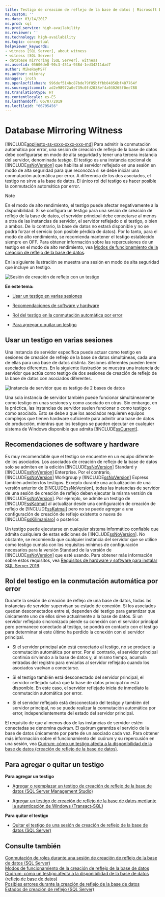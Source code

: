 ```yaml
---
title: Testigo de creación de reflejo de la base de datos | Microsoft Docs
ms.custom: ''
ms.date: 03/14/2017
ms.prod: sql
ms.prod_service: high-availability
ms.reviewer: ''
ms.technology: high-availability
ms.topic: conceptual
helpviewer_keywords:
- witness [SQL Server], about witness
- witness [SQL Server]
- database mirroring [SQL Server], witness
ms.assetid: 05606de8-90c3-451a-938d-1ed34211dad7
author: MikeRayMSFT
ms.author: mikeray
manager: jroth
ms.openlocfilehash: 996def514bc87bde79f85bffbb04056bf487764f
ms.sourcegitcommit: ad2e98972a0e739c0fd2038ef4a030265f0ee788
ms.translationtype: HT
ms.contentlocale: es-ES
ms.lasthandoff: 06/07/2019
ms.locfileid: "66795456"
---
```

# <a name="database-mirroring-witness"></a>Database Mirroring Witness
[!INCLUDE[appliesto-ss-xxxx-xxxx-xxx-md](../../includes/appliesto-ss-xxxx-xxxx-xxx-md.md)]
  Para admitir la conmutación automática por error, una sesión de creación de reflejo de la base de datos debe configurarse en modo de alta seguridad y tener una tercera instancia del servidor, denominada *testigo*. El testigo es una instancia opcional de [!INCLUDE[ssNoVersion](../../includes/ssnoversion-md.md)] que habilita al servidor reflejado en una sesión en modo de alta seguridad para que reconozca si se debe iniciar una conmutación automática por error. A diferencia de los dos asociados, el testigo no sirve a la base de datos. El único rol del testigo es hacer posible la conmutación automática por error.  
  
> [!NOTE]  
>  En el modo de alto rendimiento, el testigo puede afectar negativamente a la disponibilidad. Si se configura un testigo para una sesión de creación de reflejo de la base de datos, el servidor principal debe conectarse al menos a otra de las instancias de servidor, el servidor reflejado o el testigo, o bien a ambos. De lo contrario, la base de datos no estará disponible y no se podrá forzar el servicio (con posible pérdida de datos). Por lo tanto, para el modo de alto rendimiento, se recomienda mantener el testigo establecido siempre en OFF. Para obtener información sobre las repercusiones de un testigo en el modo de alto rendimiento, vea [Modos de funcionamiento de la creación de reflejo de la base de datos](../../database-engine/database-mirroring/database-mirroring-operating-modes.md).  
  
 En la siguiente ilustración se muestra una sesión en modo de alta seguridad que incluye un testigo.  
  
 ![Sesión de creación de reflejo con un testigo](../../database-engine/database-mirroring/media/dbm-3-way-session-intro.gif "Sesión de creación de reflejo con un testigo")  
  
 **En este tema:**  
  
-   [Usar un testigo en varias sesiones](#InMultipleSessions)  
  
-   [Recomendaciones de software y hardware](#SwHwRecommendations)  
  
-   [Rol del testigo en la conmutación automática por error](#InAutoFo)  
  
-   [Para agregar o quitar un testigo](#AddRemoveWitness)  
  
##  <a name="InMultipleSessions"></a> Usar un testigo en varias sesiones  
 Una instancia de servidor específica puede actuar como testigo en sesiones de creación de reflejo de la base de datos simultáneas, cada una de ellas para una base de datos distinta. Sesiones diferentes pueden tener asociados diferentes. En la siguiente ilustración se muestra una instancia de servidor que actúa como testigo de dos sesiones de creación de reflejo de la base de datos con asociados diferentes.  
  
 ![Instancia de servidor que es testigo de 2 bases de datos](../../database-engine/database-mirroring/media/dbm-witness-in-2-sessions.gif "Instancia de servidor que es testigo de 2 bases de datos")  
  
 Una sola instancia de servidor también puede funcionar simultáneamente como testigo en unas sesiones y como asociado en otras. Sin embargo, en la práctica, las instancias de servidor suelen funcionar o como testigo o como asociado. Esto se debe a que los asociados requieren equipos complejos que tienen hardware suficiente para admitir una base de datos de producción, mientras que los testigos se pueden ejecutar en cualquier sistema de Windows disponible que admita [!INCLUDE[ssCurrent](../../includes/sscurrent-md.md)].  
  
##  <a name="SwHwRecommendations"></a> Recomendaciones de software y hardware  
 Es muy recomendable que el testigo se encuentre en un equipo diferente de los asociados. Los asociados de creación de reflejo de la base de datos solo se admiten en la edición [!INCLUDE[ssNoVersion](../../includes/ssnoversion-md.md)] Standard y [!INCLUDE[ssNoVersion](../../includes/ssnoversion-md.md)] Enterprise. Por el contrario, [!INCLUDE[ssNoVersion](../../includes/ssnoversion-md.md)] Workgroup y [!INCLUDE[ssNoVersion](../../includes/ssnoversion-md.md)] Express también admiten los testigos. Excepto durante una actualización de una versión anterior de [!INCLUDE[ssNoVersion](../../includes/ssnoversion-md.md)], todas las instancias de servidor de una sesión de creación de reflejo deben ejecutar la misma versión de [!INCLUDE[ssNoVersion](../../includes/ssnoversion-md.md)]. Por ejemplo, se admite un testigo de [!INCLUDE[ssKatmai](../../includes/sskatmai-md.md)] al actualizar desde una configuración de creación de reflejo de [!INCLUDE[ssKatmai](../../includes/sskatmai-md.md)] pero no se puede agregar a una configuración de creación de reflejo existente o nueva de [!INCLUDE[ssKilimanjaro](../../includes/sskilimanjaro-md.md)] o posterior.  
  
 Un testigo puede ejecutarse en cualquier sistema informático confiable que admita cualquiera de estas ediciones de [!INCLUDE[ssNoVersion](../../includes/ssnoversion-md.md)]. No obstante, se recomienda que cualquier instancia del servidor que se utilice como testigo cumpla con los requisitos mínimos de configuración necesarios para la versión Standard de la versión de [!INCLUDE[ssNoVersion](../../includes/ssnoversion-md.md)] que esté usando. Para obtener más información sobre estos requisitos, vea [Requisitos de hardware y software para instalar SQL Server 2016](../../sql-server/install/hardware-and-software-requirements-for-installing-sql-server.md).  
  
##  <a name="InAutoFo"></a> Rol del testigo en la conmutación automática por error  
 Durante la sesión de creación de reflejo de una base de datos, todas las instancias de servidor supervisan su estado de conexión. Si los asociados quedan desconectados entre sí, dependen del testigo para garantizar que únicamente uno de ellos sirve actualmente a la base de datos. Si un servidor reflejado sincronizado pierde su conexión con el servidor principal pero permanece conectado al testigo, se pondrá en contacto con el testigo para determinar si este último ha perdido la conexión con el servidor principal.  
  
-   Si el servidor principal aún está conectado al testigo, no se produce la conmutación automática por error. Por el contrario, el servidor principal continúa sirviendo a la base de datos y, al mismo tiempo, acumula entradas del registro para enviarlas al servidor reflejado cuando los asociados vuelvan a conectarse.  
  
-   Si el testigo también está desconectado del servidor principal, el servidor reflejado sabrá que la base de datos principal no está disponible. En este caso, el servidor reflejado inicia de inmediato la conmutación automática por error.  
  
-   Si el servidor reflejado está desconectado del testigo y también del servidor principal, no se puede realizar la conmutación automática por error, independientemente del estado del servidor principal.  
  
 El requisito de que al menos dos de las instancias de servidor estén conectadas se denomina *quórum*. El quórum garantiza el servicio de la base de datos únicamente por parte de un asociado cada vez. Para obtener más información sobre el funcionamiento del cuórum y su repercusión en una sesión, vea [Cuórum: cómo un testigo afecta a la disponibilidad de la base de datos &#40;creación de reflejo de la base de datos&#41;](../../database-engine/database-mirroring/quorum-how-a-witness-affects-database-availability-database-mirroring.md).  
  
##  <a name="AddRemoveWitness"></a> Para agregar o quitar un testigo  
 **Para agregar un testigo**  
  
-   [Agregar o reemplazar un testigo de creación de reflejo de la base de datos &#40;SQL Server Management Studio&#41;](../../database-engine/database-mirroring/add-or-replace-a-database-mirroring-witness-sql-server-management-studio.md)  
  
-   [Agregar un testigo de creación de reflejo de la base de datos mediante la autenticación de Windows &#40;Transact-SQL&#41;](../../database-engine/database-mirroring/add-a-database-mirroring-witness-using-windows-authentication-transact-sql.md)  
  
 **Para quitar el testigo**  
  
-   [Quitar el testigo de una sesión de creación de reflejo de la base de datos &#40;SQL Server&#41;](../../database-engine/database-mirroring/remove-the-witness-from-a-database-mirroring-session-sql-server.md)  
  
## <a name="see-also"></a>Consulte también  
 [Conmutación de roles durante una sesión de creación de reflejo de la base de datos &#40;SQL Server&#41;](../../database-engine/database-mirroring/role-switching-during-a-database-mirroring-session-sql-server.md)   
 [Modos de funcionamiento de la creación de reflejo de la base de datos](../../database-engine/database-mirroring/database-mirroring-operating-modes.md)   
 [Cuórum: cómo un testigo afecta a la disponibilidad de la base de datos &#40;reflejo de base de datos&#41;](../../database-engine/database-mirroring/quorum-how-a-witness-affects-database-availability-database-mirroring.md)   
 [Posibles errores durante la creación de reflejo de la base de datos](../../database-engine/database-mirroring/possible-failures-during-database-mirroring.md)   
 [Estados de creación de reflejo &#40;SQL Server&#41;](../../database-engine/database-mirroring/mirroring-states-sql-server.md)  
  
  
